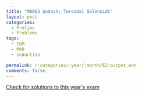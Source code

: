 ```yaml
---
title: "M00E3 &ndash; Toroidal Solenoids"
layout: post
categories:
  - Prelims
  - Problems
tags:
  - E&M
  - M00
  - induction

permalink: /:categories/:year/:month/E3:output_ext
comments: false
---
```

<object data="2000M3E.pdf" type="application/pdf" width="100%" height="500"></object>
<div class="message"><a href='https://princetonprelim.com/prelim/5/'>Check for solutions to this year's exam</a></div>